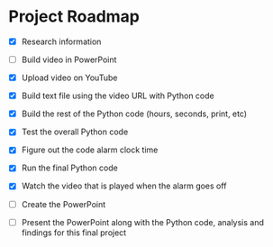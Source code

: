 # Project Roadmap

- [x] Research information

- [ ] Build video in PowerPoint

- [x] Upload video on YouTube

- [x] Build text file using the video URL with Python code

- [x] Build the rest of the Python code (hours, seconds, print, etc)

- [x] Test the overall Python code

- [x] Figure out the code alarm clock time

- [x] Run the final Python code 

- [x] Watch the video that is played when the alarm goes off

- [ ] Create the PowerPoint 

- [ ] Present the PowerPoint along with the Python code, analysis and findings for this final project
